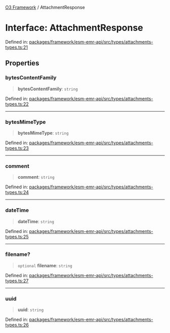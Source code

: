 [O3 Framework](../API.md) / AttachmentResponse

# Interface: AttachmentResponse

Defined in: [packages/framework/esm-emr-api/src/types/attachments-types.ts:21](https://github.com/openmrs/openmrs-esm-core/blob/main/packages/framework/esm-emr-api/src/types/attachments-types.ts#L21)

## Properties

### bytesContentFamily

> **bytesContentFamily**: `string`

Defined in: [packages/framework/esm-emr-api/src/types/attachments-types.ts:22](https://github.com/openmrs/openmrs-esm-core/blob/main/packages/framework/esm-emr-api/src/types/attachments-types.ts#L22)

***

### bytesMimeType

> **bytesMimeType**: `string`

Defined in: [packages/framework/esm-emr-api/src/types/attachments-types.ts:23](https://github.com/openmrs/openmrs-esm-core/blob/main/packages/framework/esm-emr-api/src/types/attachments-types.ts#L23)

***

### comment

> **comment**: `string`

Defined in: [packages/framework/esm-emr-api/src/types/attachments-types.ts:24](https://github.com/openmrs/openmrs-esm-core/blob/main/packages/framework/esm-emr-api/src/types/attachments-types.ts#L24)

***

### dateTime

> **dateTime**: `string`

Defined in: [packages/framework/esm-emr-api/src/types/attachments-types.ts:25](https://github.com/openmrs/openmrs-esm-core/blob/main/packages/framework/esm-emr-api/src/types/attachments-types.ts#L25)

***

### filename?

> `optional` **filename**: `string`

Defined in: [packages/framework/esm-emr-api/src/types/attachments-types.ts:27](https://github.com/openmrs/openmrs-esm-core/blob/main/packages/framework/esm-emr-api/src/types/attachments-types.ts#L27)

***

### uuid

> **uuid**: `string`

Defined in: [packages/framework/esm-emr-api/src/types/attachments-types.ts:26](https://github.com/openmrs/openmrs-esm-core/blob/main/packages/framework/esm-emr-api/src/types/attachments-types.ts#L26)
